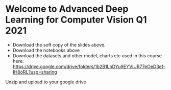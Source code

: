 # Welcome to Advanced Deep Learning for Computer Vision Q1 2021

* Download the soft copy of the slides above.
* Download the notebooks above
* Download the datasets and other model, charts etc used in this course here: https://drive.google.com/drive/folders/1b2B1LnDYu9EYViUR77eOeD3ef-IH8oRL?usp=sharing

Unzip and upload to your google drive
